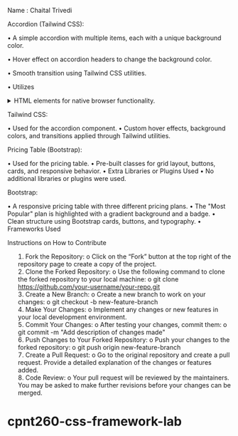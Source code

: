 Name : Chaital Trivedi

Accordion (Tailwind CSS):

•	A simple accordion with multiple items, each with a unique background color.

•	Hover effect on accordion headers to change the background color.

•	Smooth transition using Tailwind CSS utilities.

•	Utilizes <details> and <summary> HTML elements for native browser functionality.

Tailwind CSS:

•	Used for the accordion component.
•	Custom hover effects, background colors, and transitions applied through Tailwind utilities.


Pricing Table (Bootstrap):

•	Used for the pricing table.
•	Pre-built classes for grid layout, buttons, cards, and responsive behavior.
•	Extra Libraries or Plugins Used
•	No additional libraries or plugins were used. 

Bootstrap:

•	A responsive pricing table with three different pricing plans.
•	The "Most Popular" plan is highlighted with a gradient background and a badge.
•	Clean structure using Bootstrap cards, buttons, and typography.
•	Frameworks Used



Instructions on How to Contribute

1.	Fork the Repository:
o	Click on the “Fork” button at the top right of the repository page to create a copy of the project.
2.	Clone the Forked Repository:
o	Use the following command to clone the forked repository to your local machine:
o	git clone https://github.com/your-username/your-repo.git
3.	Create a New Branch:
o	Create a new branch to work on your changes:
o	git checkout -b new-feature-branch
4.	Make Your Changes:
o	Implement any changes or new features in your local development environment.
5.	Commit Your Changes:
o	After testing your changes, commit them:
o	git commit -m "Add description of changes made"
6.	Push Changes to Your Forked Repository:
o	Push your changes to the forked repository:
o	git push origin new-feature-branch
7.	Create a Pull Request:
o	Go to the original repository and create a pull request. Provide a detailed explanation of the changes or features added.
8.	Code Review:
o	Your pull request will be reviewed by the maintainers. You may be asked to make further revisions before your changes can be merged.
# cpnt260-css-framework-lab
